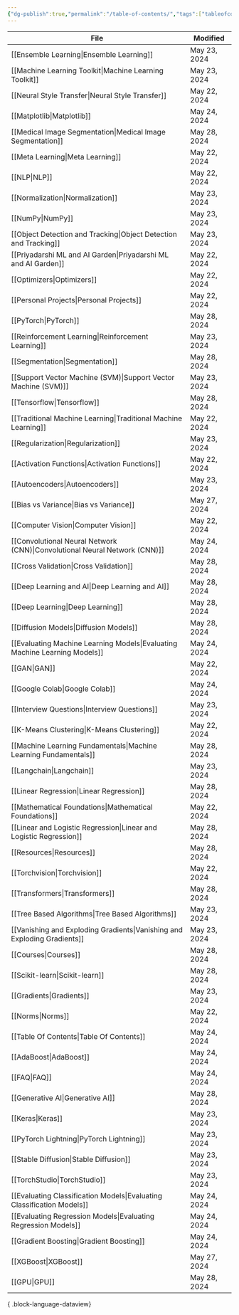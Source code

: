 ```yaml
---
{"dg-publish":true,"permalink":"/table-of-contents/","tags":["tableofcontents","toc"],"noteIcon":"2","updated":"2024-05-24T17:55:15.808+05:30"}
---
```



| File                                                                          | Modified     |
| ----------------------------------------------------------------------------- | ------------ |
| [[Ensemble Learning\|Ensemble Learning]]                                   | May 23, 2024 |
| [[Machine Learning Toolkit\|Machine Learning Toolkit]]                     | May 23, 2024 |
| [[Neural Style Transfer\|Neural Style Transfer]]                           | May 22, 2024 |
| [[Matplotlib\|Matplotlib]]                                                 | May 24, 2024 |
| [[Medical Image Segmentation\|Medical Image Segmentation]]                 | May 28, 2024 |
| [[Meta Learning\|Meta Learning]]                                           | May 22, 2024 |
| [[NLP\|NLP]]                                                               | May 22, 2024 |
| [[Normalization\|Normalization]]                                           | May 23, 2024 |
| [[NumPy\|NumPy]]                                                           | May 23, 2024 |
| [[Object Detection and Tracking\|Object Detection and Tracking]]           | May 23, 2024 |
| [[Priyadarshi ML and AI Garden\|Priyadarshi ML and AI Garden]]             | May 22, 2024 |
| [[Optimizers\|Optimizers]]                                                 | May 22, 2024 |
| [[Personal Projects\|Personal Projects]]                                   | May 22, 2024 |
| [[PyTorch\|PyTorch]]                                                       | May 28, 2024 |
| [[Reinforcement Learning\|Reinforcement Learning]]                         | May 23, 2024 |
| [[Segmentation\|Segmentation]]                                             | May 28, 2024 |
| [[Support Vector Machine (SVM)\|Support Vector Machine (SVM)]]             | May 23, 2024 |
| [[Tensorflow\|Tensorflow]]                                                 | May 28, 2024 |
| [[Traditional Machine Learning\|Traditional Machine Learning]]             | May 22, 2024 |
| [[Regularization\|Regularization]]                                         | May 23, 2024 |
| [[Activation Functions\|Activation Functions]]                             | May 22, 2024 |
| [[Autoencoders\|Autoencoders]]                                             | May 23, 2024 |
| [[Bias vs Variance\|Bias vs Variance]]                                     | May 27, 2024 |
| [[Computer Vision\|Computer Vision]]                                       | May 22, 2024 |
| [[Convolutional Neural Network (CNN)\|Convolutional Neural Network (CNN)]] | May 24, 2024 |
| [[Cross Validation\|Cross Validation]]                                     | May 28, 2024 |
| [[Deep Learning and AI\|Deep Learning and AI]]                             | May 28, 2024 |
| [[Deep Learning\|Deep Learning]]                                           | May 28, 2024 |
| [[Diffusion Models\|Diffusion Models]]                                     | May 28, 2024 |
| [[Evaluating Machine Learning Models\|Evaluating Machine Learning Models]] | May 24, 2024 |
| [[GAN\|GAN]]                                                               | May 22, 2024 |
| [[Google Colab\|Google Colab]]                                             | May 24, 2024 |
| [[Interview Questions\|Interview Questions]]                               | May 23, 2024 |
| [[K-Means Clustering\|K-Means Clustering]]                                 | May 22, 2024 |
| [[Machine Learning Fundamentals\|Machine Learning Fundamentals]]           | May 28, 2024 |
| [[Langchain\|Langchain]]                                                   | May 23, 2024 |
| [[Linear Regression\|Linear Regression]]                                   | May 28, 2024 |
| [[Mathematical Foundations\|Mathematical Foundations]]                     | May 22, 2024 |
| [[Linear and Logistic Regression\|Linear and Logistic Regression]]         | May 28, 2024 |
| [[Resources\|Resources]]                                                   | May 28, 2024 |
| [[Torchvision\|Torchvision]]                                               | May 22, 2024 |
| [[Transformers\|Transformers]]                                             | May 28, 2024 |
| [[Tree Based Algorithms\|Tree Based Algorithms]]                           | May 23, 2024 |
| [[Vanishing and Exploding Gradients\|Vanishing and Exploding Gradients]]   | May 23, 2024 |
| [[Courses\|Courses]]                                                       | May 28, 2024 |
| [[Scikit-learn\|Scikit-learn]]                                             | May 28, 2024 |
| [[Gradients\|Gradients]]                                                   | May 23, 2024 |
| [[Norms\|Norms]]                                                           | May 22, 2024 |
| [[Table Of Contents\|Table Of Contents]]                                   | May 24, 2024 |
| [[AdaBoost\|AdaBoost]]                                                     | May 24, 2024 |
| [[FAQ\|FAQ]]                                                               | May 24, 2024 |
| [[Generative AI\|Generative AI]]                                           | May 28, 2024 |
| [[Keras\|Keras]]                                                           | May 23, 2024 |
| [[PyTorch Lightning\|PyTorch Lightning]]                                   | May 23, 2024 |
| [[Stable Diffusion\|Stable Diffusion]]                                     | May 23, 2024 |
| [[TorchStudio\|TorchStudio]]                                               | May 23, 2024 |
| [[Evaluating Classification Models\|Evaluating Classification Models]]     | May 24, 2024 |
| [[Evaluating Regression Models\|Evaluating Regression Models]]             | May 24, 2024 |
| [[Gradient Boosting\|Gradient Boosting]]                                   | May 24, 2024 |
| [[XGBoost\|XGBoost]]                                                       | May 27, 2024 |
| [[GPU\|GPU]]                                                               | May 28, 2024 |

{ .block-language-dataview}
